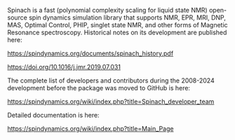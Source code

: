 Spinach is a fast (polynomial complexity scaling for liquid state NMR) open-source 
spin dynamics simulation library that supports NMR, EPR, MRI, DNP, MAS, Optimal Control,
PHIP, singlet state NMR, and other forms of Magnetic Resonance spectroscopy. Historical
notes on its development are published here:

https://spindynamics.org/documents/spinach_history.pdf

https://doi.org/10.1016/j.jmr.2019.07.031

The complete list of developers and contributors during the 2008-2024 development before
the package was moved to GitHub is here:

https://spindynamics.org/wiki/index.php?title=Spinach_developer_team

Detailed documentation is here:

https://spindynamics.org/wiki/index.php?title=Main_Page
